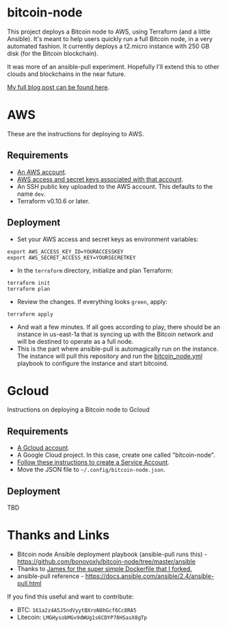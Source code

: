 # bitcoin-node

This project deploys a Bitcoin node to AWS, using Terraform (and a little Ansible). It's meant to help users quickly run a full Bitcoin node, in a very automated fashion. It currently deploys a t2.micro instance with 250 GB disk (for the Bitcoin blockchain).

It was more of an ansible-pull experiment. Hopefully I'll extend this to other clouds and blockchains in the near future.

[My full blog post can be found here](https://blog.billyc.io/2017/11/20/deploying-a-bitcoin-node-using-terraform-and-ansible-pull/).

# AWS

These are the instructions for deploying to AWS.

## Requirements

- [An AWS account](https://aws.amazon.com/resources/create-account/).
- [AWS access and secret keys associated with that account](http://docs.aws.amazon.com/general/latest/gr/aws-sec-cred-types.html#access-keys-and-secret-access-keys).
- An SSH public key uploaded to the AWS account. This defaults to the name `dev`.
- Terraform v0.10.6 or later.

## Deployment

- Set your AWS access and secret keys as environment variables:

```
export AWS_ACCESS_KEY_ID=YOURACCESSKEY
export AWS_SECRET_ACCESS_KEY=YOURSECRETKEY
```

- In the `terraform` directory, initialize and plan Terraform:

```
terraform init
terraform plan
```

- Review the changes. If everything looks `green`, apply:

```
terraform apply
```

- And wait a few minutes. If all goes according to play, there should be an instance in us-east-1a that is syncing up with the Bitcoin network and will be destined to operate as a full node.
- This is the part where ansible-pull is automagically run on the instance. The instance will pull this repository and run the [bitcoin_node.yml](https://github.com/bonovoxly/bitcoin-node/tree/master/ansible) playbook to configure the instance and start bitcoind.

# Gcloud

Instructions on deploying a Bitcoin node to Gcloud

## Requirements

- [A Gcloud account](https://cloud.google.com/).
- A Google Cloud project. In this case, create one called "bitcoin-node".
- [Follow these instructions to create a Service Account](https://www.terraform.io/docs/providers/google/index.html#authentication-json-file).
- Move the JSON file to `~/.config/bitcoin-node.json`.

## Deployment

TBD

# Thanks and Links

- Bitcoin node Ansible deployment playbook (ansible-pull runs this) - <https://github.com/bonovoxly/bitcoin-node/tree/master/ansible>
- Thanks to [James for the super simple Dockerfile that I forked.](https://github.com/jamesob/docker-bitcoind)
- ansible-pull reference - <https://docs.ansible.com/ansible/2.4/ansible-pull.html>

If you find this useful and want to contribute:

- BTC: `161a2z4A5J5ndVyytBXroN8hGcf6Cc8RA5`
- Litecoin: `LMGHysobMGv9dWUg1s6CDYP78HSasX8gTp`
